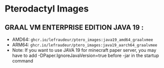 # Pterodactyl Images
## GRAAL VM ENTERPRISE EDITION JAVA 19 :
- AMD64: `ghcr.io/lefraudeur/ptero_images:java19_amd64_graalvmee`
- ARM64: `ghcr.io/lefraudeur/ptero_images:java19_aarch64_graalvmee`
- Note: If you want to use JAVA 19 for minecraft paper server, you may have to add -DPaper.IgnoreJavaVersion=true before -jar in the startup command
